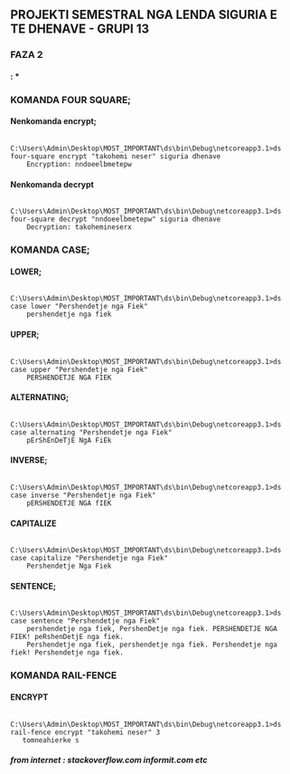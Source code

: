 ## PROJEKTI SEMESTRAL NGA LENDA SIGURIA E TE DHENAVE - GRUPI 13


### FAZA 2 

#### <write-message> <celesi publik> <mesazhi> : <file save>*

















### KOMANDA FOUR SQUARE;

#### Nenkomanda encrypt;
``` 
    C:\Users\Admin\Desktop\MOST_IMPORTANT\ds\bin\Debug\netcoreapp3.1>ds four-square encrypt "takohemi neser" siguria dhenave
    Encryption: nndoeelbmetepw
 ```

#### Nenkomanda decrypt
``` 
    C:\Users\Admin\Desktop\MOST_IMPORTANT\ds\bin\Debug\netcoreapp3.1>ds four-square decrypt "nndoeelbmetepw" siguria dhenave
    Decryption: takohemineserx
```

### KOMANDA CASE;

#### LOWER;
``` 
    C:\Users\Admin\Desktop\MOST_IMPORTANT\ds\bin\Debug\netcoreapp3.1>ds case lower "Pershendetje nga Fiek"
    pershendetje nga fiek
```

#### UPPER;
``` 
    C:\Users\Admin\Desktop\MOST_IMPORTANT\ds\bin\Debug\netcoreapp3.1>ds case upper "Pershendetje nga Fiek"
    PERSHENDETJE NGA FIEK
```

#### ALTERNATING;
``` 
    C:\Users\Admin\Desktop\MOST_IMPORTANT\ds\bin\Debug\netcoreapp3.1>ds case alternating "Pershendetje nga Fiek"
    pErShEnDeTjE NgA FiEk
```

#### INVERSE;
``` 
    C:\Users\Admin\Desktop\MOST_IMPORTANT\ds\bin\Debug\netcoreapp3.1>ds case inverse "Pershendetje nga Fiek"
    pERSHENDETJE NGA fIEK
```

#### CAPITALIZE
``` 
    C:\Users\Admin\Desktop\MOST_IMPORTANT\ds\bin\Debug\netcoreapp3.1>ds case capitalize "Pershendetje nga Fiek"
    Pershendetje Nga Fiek
```

#### SENTENCE;
``` 
    C:\Users\Admin\Desktop\MOST_IMPORTANT\ds\bin\Debug\netcoreapp3.1>ds case sentence "Pershendetje nga Fiek"
    pershendetje nga fiek, PershenDetje nga fiek. PERSHENDETJE NGA FIEK! peRshenDetjE nga fiek.
    Pershendetje nga fiek, pershendetje nga fiek. Pershendetje nga fiek! Pershendetje nga fiek.
```
### KOMANDA RAIL-FENCE

#### ENCRYPT
``` 
    C:\Users\Admin\Desktop\MOST_IMPORTANT\ds\bin\Debug\netcoreapp3.1>ds rail-fence encrypt "takohemi neser" 3
   tomneahierke s
```

##### from internet : stackoverflow.com informit.com etc



